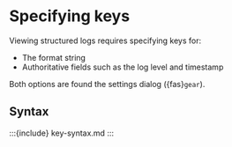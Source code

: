 # Specifying keys

Viewing structured logs requires specifying keys for:
* The format string
* Authoritative fields such as the log level and timestamp

Both options are found the settings dialog ({fas}`gear`).

## Syntax

:::{include} key-syntax.md
:::